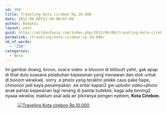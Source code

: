 ```yaml
---
id: 109
title: Traveling Kota cirebon Rp.10.000
date: 2012-06-08T12:30:00+07:00
author: Redaksi
layout: post
guid: https://wildanfauzy.com/index.php/2012/06/08/traveling-kota-cirebon-rp-10-000/
permalink: /traveling-kota-cirebon-rp-10-000/
nb_of_words:
  - "258"
categories:
  - Note
---
```

Ini gambar doang, brooo, soal.e video .e blooom di bliituutt yahh, gak apap di lihat dulu suasana pelabuhan kejawanan yang menawan dan elok untuk di booom wkwkwk, sorry .e photo yang terakhir jelekk caus pake hape, chinoooo jadi kaya penampakan .ee entar kapan2 gw uplodin video+photo anak pantai kejawanan lagi renang di pantai butekkk, kaga ada bening2 nyaaa wkwkw, maklum asal ada air pikiranya pengen nyelem, **Kota Cirebon.**

<div class="wp-block-image">
  <figure class="aligncenter"><a href="http://wildanfauzyart.files.wordpress.com/2012/06/7de46-dsc01490.jpg"><img src="https://wildanfauzyart.files.wordpress.com/2020/04/d3718-dsc01490.jpg?w=768" alt="Traveling Kota cirebon Rp.10.000 " data-recalc-dims="1" /></a></figure>
</div>

<div class="wp-block-image">
  <figure class="aligncenter"><a href="https://wildanfauzyart.files.wordpress.com/2012/06/0968f-dsc014791.jpg"><img src="https://wildanfauzyart.files.wordpress.com/2012/06/0968f-dsc014791.jpg?w=768" alt="" data-recalc-dims="1" /></a></figure>
</div>

<div class="wp-block-image">
  <figure class="aligncenter"><a href="https://wildanfauzyart.files.wordpress.com/2012/06/3916f-dsc01482.jpg"><img src="https://wildanfauzyart.files.wordpress.com/2012/06/3916f-dsc01482.jpg?w=768" alt="" data-recalc-dims="1" /></a></figure>
</div>

<div class="wp-block-image">
  <figure class="aligncenter"><a href="https://wildanfauzyart.files.wordpress.com/2012/06/163f9-dsc01492.jpg"><img src="https://wildanfauzyart.files.wordpress.com/2012/06/163f9-dsc01492.jpg?w=768" alt="" data-recalc-dims="1" /></a></figure>
</div>

<div class="wp-block-image">
  <figure class="aligncenter"><a href="https://wildanfauzyart.files.wordpress.com/2012/06/b061c-d30b0-dsc01475.jpg"><img src="https://wildanfauzyart.files.wordpress.com/2012/06/b061c-d30b0-dsc01475.jpg?w=768" alt="" data-recalc-dims="1" /></a></figure>
</div>

<div class="wp-block-image">
  <figure class="aligncenter"><a href="https://wildanfauzyart.files.wordpress.com/2012/06/72ca6-a9c49-dsc01476.jpg"><img src="https://wildanfauzyart.files.wordpress.com/2012/06/72ca6-a9c49-dsc01476.jpg?w=768" alt="" data-recalc-dims="1" /></a></figure>
</div>
